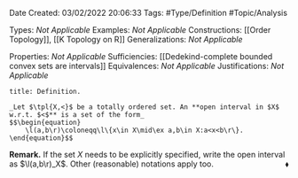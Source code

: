 <div class="topSpace"></div>

Date Created: 03/02/2022 20:06:33
Tags: #Type/Definition #Topic/Analysis

Types: _Not Applicable_
Examples: _Not Applicable_
Constructions: [[Order Topology]], [[K Topology on R]]
Generalizations: _Not Applicable_

Properties: _Not Applicable_
Sufficiencies: [[Dedekind-complete bounded convex sets are intervals]]
Equivalences: _Not Applicable_
Justifications: _Not Applicable_

``` ad-Definition
title: Definition.

_Let $\tpl{X,<}$ be a totally ordered set. An **open interval in $X$ w.r.t. $<$** is a set of the form_
$$\begin{equation}
    \l(a,b\r)\coloneqq\l\{x\in X\mid\ex a,b\in X:a<x<b\r\}.
\end{equation}$$

```

**Remark.** If the set $X$ needs to be explicitly specified, write the open interval as $\l(a,b\r)_X$. Other (reasonable) notations apply too.<span style="float:right;">$\blacklozenge$</span>
